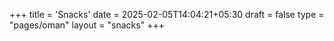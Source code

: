 +++
title = 'Snacks'
date = 2025-02-05T14:04:21+05:30
draft = false
type = "pages/oman"
layout = "snacks"
+++
